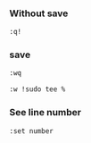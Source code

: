 ### Without save
```bash
:q!
```
### save 
```bash
:wq
```
```bash
:w !sudo tee %
```
### See line number
```bash
:set number
```
